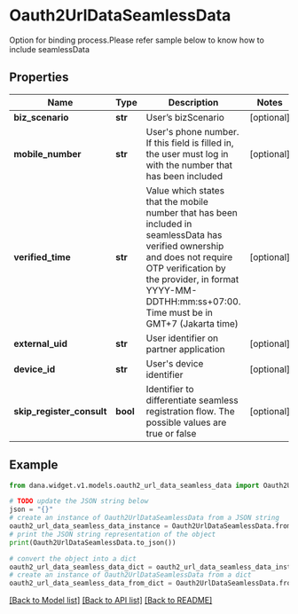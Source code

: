 # Oauth2UrlDataSeamlessData

Option for binding process.Please refer sample below to know how to include seamlessData

## Properties

Name | Type | Description | Notes
------------ | ------------- | ------------- | -------------
**biz_scenario** | **str** | User’s bizScenario | [optional] 
**mobile_number** | **str** | User&#39;s phone number. If this field is filled in, the user must log in with the number that has been included | [optional] 
**verified_time** | **str** | Value which states that the mobile number that has been included in seamlessData has verified ownership and does not require OTP verification by the provider, in format YYYY-MM-DDTHH:mm:ss+07:00. Time must be in GMT+7 (Jakarta time) | [optional] 
**external_uid** | **str** | User identifier on partner application | [optional] 
**device_id** | **str** | User&#39;s device identifier | [optional] 
**skip_register_consult** | **bool** | Identifier to differentiate seamless registration flow. The possible values are true or false | [optional] 

## Example

```python
from dana.widget.v1.models.oauth2_url_data_seamless_data import Oauth2UrlDataSeamlessData

# TODO update the JSON string below
json = "{}"
# create an instance of Oauth2UrlDataSeamlessData from a JSON string
oauth2_url_data_seamless_data_instance = Oauth2UrlDataSeamlessData.from_json(json)
# print the JSON string representation of the object
print(Oauth2UrlDataSeamlessData.to_json())

# convert the object into a dict
oauth2_url_data_seamless_data_dict = oauth2_url_data_seamless_data_instance.to_dict()
# create an instance of Oauth2UrlDataSeamlessData from a dict
oauth2_url_data_seamless_data_from_dict = Oauth2UrlDataSeamlessData.from_dict(oauth2_url_data_seamless_data_dict)
```
[[Back to Model list]](../README.md#documentation-for-models) [[Back to API list]](../README.md#documentation-for-api-endpoints) [[Back to README]](../README.md)


